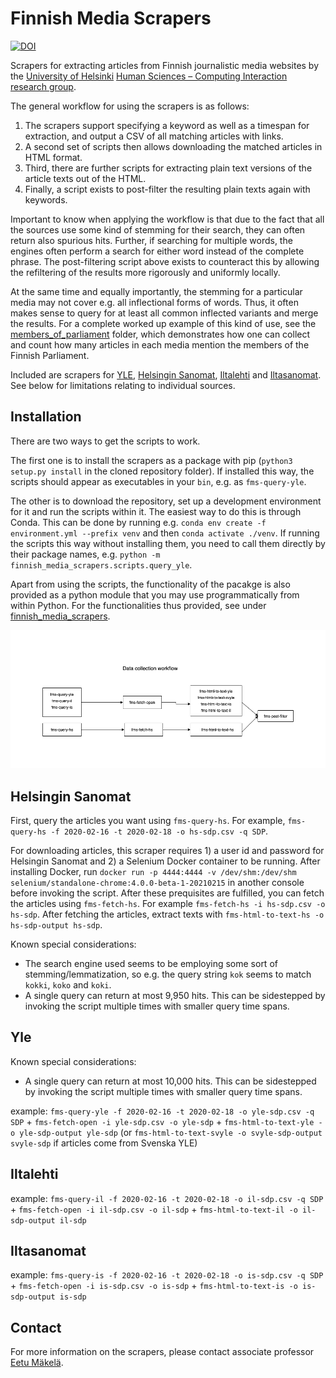 # Finnish Media Scrapers

[![DOI](https://zenodo.org/badge/335605978.svg)](https://zenodo.org/badge/latestdoi/335605978)

Scrapers for extracting articles from Finnish journalistic media websites by the [University of Helsinki](https://www.helsinki.fi/) [Human Sciences – Computing Interaction research group](https://heldig.fi/hsci/).

The general workflow for using the scrapers is as follows:

1.  The scrapers support specifying a keyword as well as a timespan for extraction, and output a CSV of all matching articles with links.
2.  A second set of scripts then allows downloading the matched articles in HTML format.
3.  Third, there are further scripts for extracting plain text versions of the article texts out of the HTML.
4.  Finally, a script exists to post-filter the resulting plain texts again with keywords.

Important to know when applying the workflow is that due to the fact that all the sources use some kind of stemming for their search, they can often return also spurious hits. Further, if searching for multiple words, the engines often perform a search for either word instead of the complete phrase. The post-filtering script above exists to counteract this by allowing the refiltering of the results more rigorously and uniformly locally.

At the same time and equally importantly, the stemming for a particular media may not cover e.g. all inflectional forms of words. Thus, it often makes sense to query for at least all common inflected variants and merge the results. For a complete worked up example of this kind of use, see the [members_of_parliament](https://github.com/hsci-r/finnish-media-scraper/tree/master/members_of_parliament) folder, which demonstrates how one can collect and count how many articles in each media mention the members of the Finnish Parliament.

Included are scrapers for [YLE](https://www.yle.fi/uutiset/), [Helsingin Sanomat](https://www.hs.fi/), [Iltalehti](https://www.iltalehti.fi/) and [Iltasanomat](https://www.is.fi/). See below for limitations relating to individual sources.

## Installation

There are two ways to get the scripts to work.

The first one is to install the scrapers as a package with pip (`python3 setup.py install` in the cloned repository folder). If installed this way, the scripts should appear as executables in your `bin`, e.g. as `fms-query-yle`.

The other is to download the repository, set up a development environment for it and run the scripts within it. The easiest way to do this is through Conda. This can be done by running e.g. `conda env create -f environment.yml --prefix venv` and then `conda activate ./venv`. If running the scripts this way without installing them, you need to call them directly by their package names, e.g. `python -m finnish_media_scrapers.scripts.query_yle`.

Apart from using the scripts, the functionality of the pacakge is also provided as a python module that you may use programmatically from within Python. For the functionalities thus provided, see under [finnish_media_scrapers](finnish_media_scrapers/).

![Data collection workflow with using pip-packet](images/fms_datacollection.png)

## Helsingin Sanomat

First, query the articles you want using `fms-query-hs`. For example, `fms-query-hs -f 2020-02-16 -t 2020-02-18 -o hs-sdp.csv -q SDP`.

For downloading articles, this scraper requires 1) a user id and password for Helsingin Sanomat and 2) a Selenium Docker container to be running. After installing Docker, run `docker run -p 4444:4444 -v /dev/shm:/dev/shm selenium/standalone-chrome:4.0.0-beta-1-20210215` in another console before invoking the script. After these prequisites are fulfilled, you can fetch the articles using `fms-fetch-hs`. For example `fms-fetch-hs -i hs-sdp.csv -o hs-sdp`. After fetching the articles, extract texts with `fms-html-to-text-hs -o hs-sdp-output hs-sdp`.

Known special considerations:

- The search engine used seems to be employing some sort of stemming/lemmatization, so e.g. the query string `kok` seems to match `kokki`, `koko` and `koki`.
- A single query can return at most 9,950 hits. This can be sidestepped by invoking the script multiple times with smaller query time spans.

## Yle

Known special considerations:

- A single query can return at most 10,000 hits. This can be sidestepped by invoking the script multiple times with smaller query time spans.

example: `fms-query-yle -f 2020-02-16 -t 2020-02-18 -o yle-sdp.csv -q SDP` + `fms-fetch-open -i yle-sdp.csv -o yle-sdp` + `fms-html-to-text-yle -o yle-sdp-output yle-sdp` (or `fms-html-to-text-svyle -o svyle-sdp-output svyle-sdp` if articles come from Svenska YLE)

## Iltalehti

example: `fms-query-il -f 2020-02-16 -t 2020-02-18 -o il-sdp.csv -q SDP` + `fms-fetch-open -i il-sdp.csv -o il-sdp` + `fms-html-to-text-il -o il-sdp-output il-sdp`

## Iltasanomat

example: `fms-query-is -f 2020-02-16 -t 2020-02-18 -o is-sdp.csv -q SDP` + `fms-fetch-open -i is-sdp.csv -o is-sdp` + `fms-html-to-text-is -o is-sdp-output is-sdp`

## Contact

For more information on the scrapers, please contact associate professor [Eetu Mäkelä](http://iki.fi/eetu.makela).
